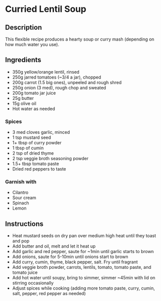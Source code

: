 # Curried Lentil Soup

## Description

This flexible recipe produces a hearty soup or curry mash (depending on how
much water you use).


## Ingredients

* 350g yellow/orange lentil, rinsed
* 250g jarred tomatoes (~3/4 a jar), chopped
* 200g carrot (1.5 big ones), unpeeled and rough shred
* 250g onion (3 med), rough chop and sweated
* 200g tomato jar juice
* 25g butter
* 15g olive oil
* Hot water as needed

### Spices

* 3 med cloves garlic, minced
* 1 tsp mustard seed
* 1+ tbsp of curry powder
* 1 tbsp of cumin
* 2 tsp of dried thyme
* 2 tsp veggie broth seasoning powder
* 1.5+ tbsp tomato paste
* Dried red peppers to taste

### Garnish with

* Cilantro 
* Sour cream
* Spinach
* Lemon

## Instructions

* Heat mustard seeds on dry pan over medium high heat until they toast and pop
* Add butter and oil, melt and let it heat up
* Add garlic and red pepper, saute for ~1min until garlic starts to brown
* Add onions, saute for 5-10min until onions start to brown
* Add curry, cumin, thyme, black pepper, salt.  Fry until fragrant
* Add veggie broth powder, carrots, lentils, tomato, tomato paste, and tomato
  juice
* Add hot water until soupy, bring to simmer, simmer ~45min with lid on
  stirring occasionally
* Adjust spices while cooking (adding more tomato paste, curry, cumin, salt,
  pepper, red pepper as needed)
